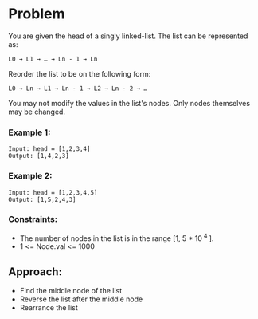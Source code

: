 # Problem

You are given the head of a singly linked-list. The list can be represented as:

```
L0 → L1 → … → Ln - 1 → Ln
```

Reorder the list to be on the following form:

```
L0 → Ln → L1 → Ln - 1 → L2 → Ln - 2 → …
```

You may not modify the values in the list's nodes. Only nodes themselves may be changed.

### Example 1:

```
Input: head = [1,2,3,4]
Output: [1,4,2,3]
```

### Example 2:

```
Input: head = [1,2,3,4,5]
Output: [1,5,2,4,3]
```

### Constraints:

- The number of nodes in the list is in the range [1, 5 * 10<sup> 4 </sup>].
- 1 <= Node.val <= 1000

## Approach:

- Find the middle node of the list
- Reverse the list after the middle node
- Rearrance the list
